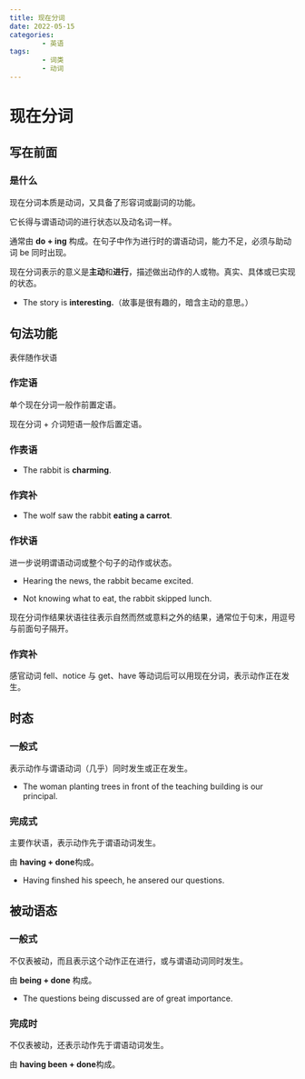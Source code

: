 ```yaml
---
title: 现在分词
date: 2022-05-15
categories:
        - 英语
tags:
        - 词类
        - 动词
---
```


# 现在分词

## 写在前面

### 是什么

现在分词本质是动词，又具备了形容词或副词的功能。

它长得与谓语动词的进行状态以及动名词一样。

通常由 **do + ing** 构成。在句子中作为进行时的谓语动词，能力不足，必须与助动词 be 同时出现。

现在分词表示的意义是**主动**和**进行**，描述做出动作的人或物。真实、具体或已实现的状态。

- The story is **interesting.**（故事是很有趣的，暗含主动的意思。）

## 句法功能

表伴随作状语

### 作定语

单个现在分词一般作前置定语。

现在分词 + 介词短语一般作后置定语。

### 作表语

- The rabbit is **charming**.

### 作宾补

- The wolf saw the rabbit **eating a carrot**.

### 作状语

进一步说明谓语动词或整个句子的动作或状态。

- Hearing the news, the rabbit became excited.

- Not knowing what to eat, the rabbit skipped lunch.

现在分词作结果状语往往表示自然而然或意料之外的结果，通常位于句末，用逗号与前面句子隔开。

### 作宾补

感官动词 fell、notice 与 get、have 等动词后可以用现在分词，表示动作正在发生。

## 时态

### 一般式

表示动作与谓语动词（几乎）同时发生或正在发生。

- The woman planting trees in front of the teaching building is our principal.

### 完成式

主要作状语，表示动作先于谓语动词发生。

由 **having + done**构成。

- Having finshed his speech, he ansered our questions.

## 被动语态

### 一般式

不仅表被动，而且表示这个动作正在进行，或与谓语动词同时发生。

由 **being + done** 构成。

- The questions being discussed are of great importance.

### 完成时

不仅表被动，还表示动作先于谓语动词发生。

由 **having been + done**构成。
